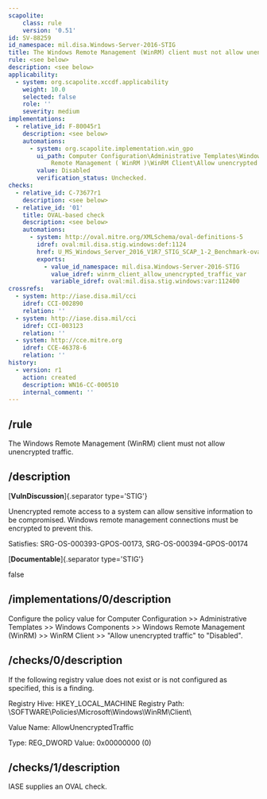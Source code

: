 ```yaml
---
scapolite:
    class: rule
    version: '0.51'
id: SV-88259
id_namespace: mil.disa.Windows-Server-2016-STIG
title: The Windows Remote Management (WinRM) client must not allow unencrypted traffic.
rule: <see below>
description: <see below>
applicability:
  - system: org.scapolite.xccdf.applicability
    weight: 10.0
    selected: false
    role: ''
    severity: medium
implementations:
  - relative_id: F-80045r1
    description: <see below>
    automations:
      - system: org.scapolite.implementation.win_gpo
        ui_path: Computer Configuration\Administrative Templates\Windows Components\Windows
            Remote Management ( WinRM )\WinRM Client\Allow unencrypted traffic
        value: Disabled
        verification_status: Unchecked.
checks:
  - relative_id: C-73677r1
    description: <see below>
  - relative_id: '01'
    title: OVAL-based check
    description: <see below>
    automations:
      - system: http://oval.mitre.org/XMLSchema/oval-definitions-5
        idref: oval:mil.disa.stig.windows:def:1124
        href: U_MS_Windows_Server_2016_V1R7_STIG_SCAP_1-2_Benchmark-oval.xml
        exports:
          - value_id_namespace: mil.disa.Windows-Server-2016-STIG
            value_idref: winrm_client_allow_unencrypted_traffic_var
            variable_idref: oval:mil.disa.stig.windows:var:112400
crossrefs:
  - system: http://iase.disa.mil/cci
    idref: CCI-002890
    relation: ''
  - system: http://iase.disa.mil/cci
    idref: CCI-003123
    relation: ''
  - system: http://cce.mitre.org
    idref: CCE-46378-6
    relation: ''
history:
  - version: r1
    action: created
    description: WN16-CC-000510
    internal_comment: ''
---
```



## /rule

The Windows Remote Management (WinRM) client must not allow unencrypted traffic.

## /description

[**VulnDiscussion**]{.separator type='STIG'}

Unencrypted remote access to a system can allow sensitive information to be compromised. Windows remote management connections must be encrypted to prevent this.

Satisfies: SRG-OS-000393-GPOS-00173, SRG-OS-000394-GPOS-00174

[**Documentable**]{.separator type='STIG'}

false

## /implementations/0/description

Configure the policy value for Computer Configuration >> Administrative Templates >> Windows Components >> Windows Remote Management (WinRM) >> WinRM Client >> "Allow unencrypted traffic" to "Disabled".

## /checks/0/description

If the following registry value does not exist or is not configured as specified, this is a finding.

Registry Hive: HKEY_LOCAL_MACHINE
Registry Path: \SOFTWARE\Policies\Microsoft\Windows\WinRM\Client\

Value Name: AllowUnencryptedTraffic

Type: REG_DWORD
Value: 0x00000000 (0)

## /checks/1/description

IASE supplies an OVAL check.
